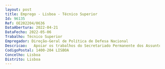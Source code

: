```yaml
--- 
layout: post
title: Emprego - Lisboa - Técnico Superior
Id: 96135
Ref: OE202204/0636
DataAbertura: 2022-04-21
DataFecho: 2022-05-06
Trabalho: Técnico Superior
Empregador: Direção-Geral de Política de Defesa Nacional
Descricao:   Apoiar os trabalhos do Secretariado Permanente dos Assuntos de Defesa da componente de segurança e defesa da CPLP   Assegurar a resposta a solicitações do Ministério dos Negócios Estrangeiros, designadamente no quadro da Ajuda Pública ao Desenvolvimento e da Ação Humanitária e de Emergência   Assegurar a participação e acompanhamento em grupos de trabalho de âmbito interministerial no âmbito da Cooperação para o Desenvolvimento   Acompanhar, coordenar e contribuir para outras iniciativas e projetos de ação bilaterais e multilaterais da competência da Direção de Serviços   Elaborar informações e pareceres técnicos no contexto das atividades da Direção de Serviços.
CodigoPostal: 1400-204 LISBOA
Concelho: Lisboa
Distrito: Lisboa
--- 
```

